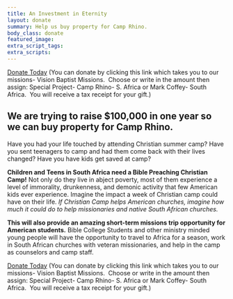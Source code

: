 ```yaml
---
title: An Investment in Eternity
layout: donate
summary: Help us buy property for Camp Rhino.
body_class: donate
featured_image:
extra_script_tags:
extra_scripts:
---
```



[Donate Today](https://www.visionmissions.info/donate)&nbsp;(You can donate by clicking this link which takes you to our missions- Vision Baptist Missions.&nbsp; Choose or write in the amount then assign: Special Project- Camp Rhino- S. Africa or Mark Coffey- South Africa.&nbsp; You will receive a tax receipt for your gift.)

## We are trying to raise $100,000 in one year so we can buy property for Camp Rhino.

Have you had your life touched by attending Christian summer camp? Have you sent teenagers to camp and had them come back with their lives changed? Have you have kids get saved at camp?

**Children and Teens in South Africa need a Bible Preaching Christian Camp!** Not only do they live in abject poverty, most of them experience a level of immorality, drunkenness, and demonic activity that few American kids ever experience. Imagine the impact a week of Christian camp could have on their life. *If Christian Camp helps American churches, imagine how much it could do to help missionaries and native South African churches.*

**This will also provide an amazing short-term missions trip opportunity for American students.** Bible College Students and other ministry minded young people will have the opportunity to travel to Africa for a season, work in South African churches with veteran missionaries, and help in the camp as counselors and camp staff.

[Donate Today](https://www.visionmissions.info/donate)&nbsp;(You can donate by clicking this link which takes you to our missions- Vision Baptist Missions.&nbsp; Choose or write in the amount then assign: Special Project- Camp Rhino- S. Africa or Mark Coffey- South Africa.&nbsp; You will receive a tax receipt for your gift.)